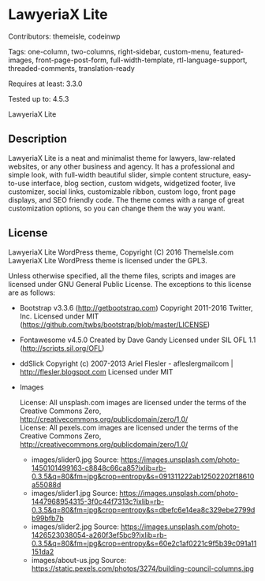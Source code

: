 # LawyeriaX Lite

Contributors:           themeisle, codeinwp

Tags:				one-column, two-columns, right-sidebar, custom-menu, featured-images, front-page-post-form, full-width-template, rtl-language-support, threaded-comments, translation-ready

Requires at least:	3.3.0

Tested up to:		4.5.3

LawyeriaX Lite

## Description

LawyeriaX Lite is a neat and minimalist theme for lawyers, law-related websites, or any other business and agency. It has a professional and simple look, with full-width beautiful slider, simple content structure, easy-to-use interface, blog section, custom widgets, widgetized footer, live customizer, social links, customizable ribbon, custom logo, front page displays, and SEO friendly code. The theme comes with a range of great customization options, so you can change them the way you want.

## License #

LawyeriaX Lite WordPress theme, Copyright (C) 2016 ThemeIsle.com
LawyeriaX Lite WordPress theme is licensed under the GPL3.

Unless otherwise specified, all the theme files, scripts and images are licensed under GNU General Public License.
The exceptions to this license are as follows:

* Bootstrap v3.3.6 (http://getbootstrap.com)
    Copyright 2011-2016 Twitter, Inc.
    Licensed under MIT (https://github.com/twbs/bootstrap/blob/master/LICENSE)

* Fontawesome v4.5.0
    Created by Dave Gandy
    Licensed under SIL OFL 1.1 (http://scripts.sil.org/OFL)

* ddSlick
    Copyright (c) 2007-2013 Ariel Flesler - aflesler<a>gmail<d>com | http://flesler.blogspot.com
    Licensed under MIT

* Images	 

	License: All unsplash.com images are licensed under the terms of the Creative Commons Zero, http://creativecommons.org/publicdomain/zero/1.0/ 	  
	License: All pexels.com images are licensed under the terms of the Creative Commons Zero, http://creativecommons.org/publicdomain/zero/1.0/ 	  

	* images/slider0.jpg
			Source: https://images.unsplash.com/photo-1450101499163-c8848c66ca85?ixlib=rb-0.3.5&q=80&fm=jpg&crop=entropy&s=091311222ab12502202f18610a55088d
	* images/slider1.jpg
			Source: https://images.unsplash.com/photo-1447968954315-3f0c44f7313c?ixlib=rb-0.3.5&q=80&fm=jpg&crop=entropy&s=dbefc6e14ea8c329ebe2799db99bfb7b
	* images/slider2.jpg
			Source: https://images.unsplash.com/photo-1426523038054-a260f3ef5bc9?ixlib=rb-0.3.5&q=80&fm=jpg&crop=entropy&s=60e2c1af0221c9f5b39c091a11151da2
  * images/about-us.jpg
			Source: https://static.pexels.com/photos/3274/building-council-columns.jpg
